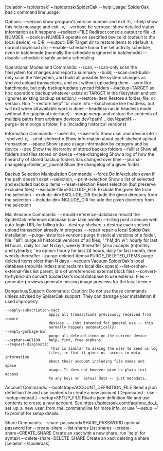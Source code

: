 [celadon ~/spideroak] ~/spideroak/SpiderOak --help
Usage: SpiderOak basic command line usage:

Options:
  --version             show program's version number and exit
  -h, --help            show this help message and exit
  -v, --verbose         be verbose: show detailed status information as it
                        happens
  --redirect=FILE       Redirect console output to file
  -d NUMBER, --device=NUMBER
                        operate on specified device id (default is the local
                        device)
  -o DIR, --output=DIR  Target dir to restore items to (default is normal
                        download dir)
  --enable-schedule     honor the set activity schedule, even in batchmode
                        (normally the schedule is ignored in batchmode)
  --disable-schedule    disable activity scheduling

  Operational Modes and Commands:
    --scan, --scan-only
                        scan the filesystem for changes and report a summary
    --build, --scan-and-build-only
                        scan the filesystem, and build all possible file
                        system changes as shelved upload transactions, and
                        exit without uploading them
    --sync              like batchmode, but only backup/update synced folders
    --backup=TARGET     ad hoc operation: backup whatever exists at TARGET in
                        the filesystem and exit (ignores existing backup
                        selection.)
    --restore=item      Restore a folder, file, or version.
                        Run "--restore help" for more info
    --batchmode         like headless, but will exit when all available work
                        is done
    --headless          run in headless mode (without the graphical interface)
    --merge             merge and restore the contents of multiple paths from
                        arbitrary devices:  dev1:path1 .. devN:pathN
    --purge=item        purge a folder, file (including historical versions)

  Information Commands:
    --userinfo, --user-info
                        Show user and device info
    --shelved-x, --print-shelved-x
                        Show information about each shelved upload transaction
    --space             Show space usage information by category and by device
    --tree              Show the hierarchy of stored backup folders
    --fulllist          Show all folders and files stored on device
    --tree-changelog    Show a log of how the hierarchy of stored backup
                        folders has changed over time
    --journal-changelog=folder_or_journal
                        Show the changelog of a given folder

  Backup Selection Manipulation Commands:
    --force             Do in/exclusion even if the path doesn't exist
    --selection, --print-selection
                        Show a list of selected and excluded backup items
    --reset-selection   Reset selection (but preserve excluded files)
    --exclude-file=EXCLUDE_FILE
                        Exclude the given file from the selection
    --exclude-dir=EXCLUDE_DIR
                        Exclude the given directory from the selection
    --include-dir=INCLUDE_DIR
                        Include the given directory from the selection

  Maintenance Commands:
    --rebuild-reference-database
                        rebuild the SpiderOak reference database (can take
                        awhile)
    --billing           print a secure web auto-login URL for billing info
    --destroy-shelved-x
                        destroy each shelved upload transaction already in
                        progress.
    --repair            repair a local SpiderOak installation
    --purge-historical-versions
                         purge historical versions of a folder, file:
                        "all": purge all historical versions of all files; '
                        "hM,dN,w": hourly for last M hours, daily for last N
                        days, weekly thereafter          (also accepts
                        (m)onthly and (y)early); '     no option: hourly for
                        last 24 hours, daily for last month, then weekly
                        thereafter
    --purge-deleted-items=PURGE_DELETED_ITEMS
                        purge deleted items older than N days
    --vacuum            Vacuum SpiderOak's local database (rebuilds indexs and
                        reclaims local disk space)
    --list-orphan-external-files
                        list parent_id's of unreferenced external block files
    --convert-to-hybrid-db
                        convert SpiderOak's local database to use external
                        files
    --generate-previews
                        generate missing image previews for the local device

  Dangerous/Support Commands:
    Caution: Do not use these commands unless advised by SpiderOak
    support.  They can damage your installation if used improperly.

    --apply-subscription-xact
                        apply all transactions previously received from remote
                        devices -- (not intended for general use -- this
                        normally happens automatically)
    --empty-garbage-bin
                        purge all deleted items on the current device
    --orphans=ACTION    help, find, free orphans
    --request-diagnostic
                         This is similar to asking the user to send us log
                        files, in that it gives us  access to meta-information
                        about their account including file names and  space
                        usage. It does not however give us plain text access
                        to any keys or  actual data -- just metadata.

  Account Commands:
    --bootstrap=ACCOUNT_DEFINITION_FILE
                        Read a json definition file and use contents to create
                        a new account (Deprecated - use --setup instead.)
    --setup=SETUP_FILE  Read a json definition file and use contents to create
                        a new account. See https://spideroak.com/faq/how_do_i_
                        set_up_a_new_user_from_the_commandline for more info,
                        or use '--setup=-' to prompt for setup details.

  Share Commands:
    --share-password=SHARE_PASSWORD
                        optional password for --create-share
    --list-shares       List shares
    --create-share=CREATE_SHARE
                        Create an xact with a new share. run 'help' for
                        syntaxt
    --delete-share=DELETE_SHARE
                        Create an xact deleting a share
[celadon ~/spideroak] 